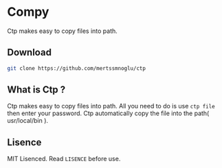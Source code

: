 # Compy
Ctp makes easy to copy files into path.
## Download

```bash
git clone https://github.com/mertssmnoglu/ctp
```
## What is Ctp ?

Ctp makes easy to copy files into path. All you need to do is use `ctp file` then enter your password. Ctp automatically copy the file into the path( usr/local/bin ).

## Lisence
MIT Lisenced. Read `LISENCE` before use.